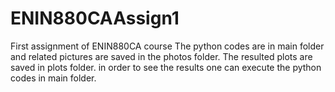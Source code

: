 # ENIN880CAAssign1
First assignment of ENIN880CA course
The python codes are in main folder and related pictures are saved in the photos folder.
The resulted plots are saved in plots folder.
in order to see the results one can execute the python codes in main folder.

